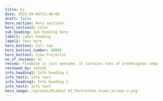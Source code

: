```yaml
---
title: hj
date: 2025-09-06T23:40:00
draft: false
hero_section: Hero sectionn
hero_section2: color
sub_heading: Sub heading here
label1: Label heading
label2: Text here
hero_button1: Call now
hero_button1_number: 90009
hero_button2: View Projectss
no_of_reviews: 41
review: Flowbite is just awesome. It contains tons of predesigned components and pages starting from login screen to complex dashboard. Perfect choice for your next Saas
reviewed_by: zohaib
info_heading1: Info heading 1
info_text1: info text
info_heading2: Info heading 2
info_text2: Info text
hero_image: /uploads/Blokhut A7_Portretten_Green_Screen-2.png
---
```



